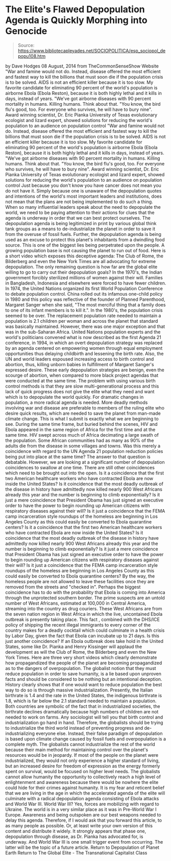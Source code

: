# The Elite's Flawed Depopulation Agenda is Quickly Morphing into Genocide

> Source: https://www.bibliotecapleyades.net/SOCIOPOLITICA/esp_sociopol_depopu108.htm

by Dave Hodges
08 August, 2014
from TheCommonSenseShow Website
"War and famine would not do. Instead, disease offered the most efficient and fastest way to kill the billions that must soon die if the population crisis is to be solved. AIDS is not an efficient killer because it is too slow. My favorite candidate for eliminating 90 percent of the world's population is airborne Ebola (Ebola Reston), because it is both highly lethal and it kills in days, instead of years. "We've got airborne diseases with 90 percent mortality in humans. Killing humans. Think about that. "You know, the bird flu's good, too. For everyone who survives, he will have to bury nine". Award winning scientist, Dr. Eric Pianka University of Texas evolutionary ecologist and lizard expert, showed solutions for reducing the world's population to an audience on population control
"War and famine would not do. Instead, disease offered the most efficient and fastest way to kill the billions that must soon die if the population crisis is to be solved.
AIDS is not an efficient killer because it is too slow. My favorite candidate for eliminating 90 percent of the world's population is airborne Ebola (Ebola Reston), because it is both highly lethal and it kills in days, instead of years.
"We've got airborne diseases with 90 percent mortality in humans. Killing humans. Think about that.
"You know, the bird flu's good, too. For everyone who survives, he will have to bury nine".
Award winning scientist, Dr. Eric Pianka
University of Texas evolutionary ecologist and lizard expert,
showed solutions for reducing the world's population to an audience on population control
Just because you don't know you have cancer does not mean you do not have it.
Simply because one is unaware of the depopulation quotes and intentions of the world's most important leaders and institutions, does not mean that the plans are not being implemented to do such a thing. When so many influential leaders speak about the need to depopulate the world, we need to be paying attention to their actions for clues that the agenda is underway in order that we can best protect ourselves.
The depopulation agenda is being legitimized in print by various global think tank groups as a means to de-industrialize the planet in order to save it from the overuse of fossil fuels.
Further, the depopulation agenda is being used as an excuse to protect this planet's inhabitants from a dwindling food source. This is one of the biggest lies being perpetrated upon the people. A growing population base is not causing the planet to run out of food.
Here is a short video which exposes this deceptive agenda:
The Club of Rome, the Bilderberg and even the New York Times are all advocating for extreme depopulation.
The only remaining question is how far are the global elite willing to go to carry out their depopulation goals?
In the 1970's, the Indian government forcibly sterilized millions of women against their will.
Families in Bangladesh, Indonesia and elsewhere were forced to have fewer children. In 1974, the United Nations organized its first World Population Conference to debate population control.
China rolled out its infamous one-child policy in 1980 and this policy was reflective of the founder of Planned Parenthood, Margaret Sanger when she said,
"The most merciful thing that a family does to one of its infant members is to kill it.".
In the 1980's, the population crisis seemed to be over.
The replacement population rate needed to maintain a population is 2.1 children per woman and across the planet that standard was basically maintained. However, there was one major exception and that was in the sub-Saharan Africa.
United Nations population experts and the world's politicians convened what is now described as the first Agenda 21 conference, in 1994, in which an overt depopulation strategy was replaced by an agenda centered on empowering women through equal employment opportunities thus delaying childbirth and lessening the birth rate.
Also, the UN and world leaders espoused increasing access to birth control and abortion, thus, killing unborn babies in fulfillment of Margaret Sanger's expressed desire.
These early depopulation strategies are benign, even the scourge of abortion, when compared to more black project agendas that were conducted at the same time. The problem with using various birth control methods is that they are slow multi-generational process and this lack of quick progress does not give the elite what they need and want which is to depopulate the world quickly.
For dramatic changes in population, a more radical agenda is needed. More deadly methods involving war and disease are preferable to members of the ruling elite who desire quick results, which are needed to save the planet from man-made climate change.
This is what I submit is exactly what we are beginning to see.
During the same time frame, but buried behind the scenes, HIV and Ebola appeared in the same region of Africa for the first time and at the same time.
HIV swept across much of Africa decimating a large swath of the population. Some African communities had as many as 90% of the adults die from the disease in some villages and towns.
Was this merely a coincidence with regard to the UN Agenda 21 population reduction policies being put into place at the same time? The answer to that question is debatable.
However, we are looking at a significant number of depopulation coincidences to swallow at one time.
There are still other coincidences which need to be brought out into the open.
Is it a coincidence that the first two American healthcare workers who have contracted Ebola are now inside the United States? Is it coincidence that the most deadly outbreak of the disease in history have admittedly now killed nearly 900 West Africans already this year and the number is beginning to climb exponentially? Is it just a mere coincidence that President Obama has just signed an executive order to have the power to begin rounding up American citizens with respiratory diseases against their will? Is it just a coincidence that the FEMA camp incarceration style roundups of the homeless are beginning in Los Angeles County as this could easily be converted to Ebola quarantine centers?
Is it a coincidence that the first two American healthcare workers who have contracted Ebola are now inside the United States?
Is it coincidence that the most deadly outbreak of the disease in history have admittedly now killed nearly 900 West Africans already this year and the number is beginning to climb exponentially?
Is it just a mere coincidence that President Obama has just signed an executive order to have the power to begin rounding up American citizens with respiratory diseases against their will?
Is it just a coincidence that the FEMA camp incarceration style roundups of the homeless are beginning in Los Angeles County as this could easily be converted to Ebola quarantine centers?
By the way, the homeless people are not allowed to leave these facilities once they are removed from the streets and "checked in".
Perhaps the biggest coincidence has to do with the probability that Ebola is coming into America through the unprotected southern border. The prime suspects are an untold number of West Africans, estimated at 100,000 in Central America, streaming into the country as drug couriers.
These West Africans are from the seven nation region in West Africa in which the live, uncontained Ebola outbreak is presently taking place.
This fact , combined with the DHS/ICE policy of shipping the recent illegal immigrants to every corner of the country makes for a deadly cocktail which could culminate in a health crisis by Labor Day, given the fact that Ebola can incubate up to 21 days. Is this just another coincidence?
If an Ebola outbreak does take hold in the United States, some like Dr. Pianka and Henry Kissinger will applaud the development as will the Club of Rome, the Bilderberg and even the New York Times.
Here are three very short videos which clearly demonstrate how propagandized the people of the planet are becoming propagandized as to the dangers of overpopulation.
The globalist notion that they must reduce population in order to save humanity, is a lie based upon unproven facts and should be considered to be nothing but an intentional deception.
History clearly shows that if one would want to reduce population the best way to do so is through massive industrialization.
Presently, the Italian birthrate is 1.4 and the rate in the United States, the indigenous birthrate is 1.8, which is far below the 2.1 standard needed to maintain a population. Both countries are symbolic of the fact that in industrialized societies, the birthrate declines dramatically because high numbers of children are not needed to work on farms.
Any sociologist will tell you that birth control and industrialization go hand in hand. Therefore, the globalists should be trying to industrialize the third world instead of preventing progress and de-industrializing everyone else.
Instead, their false paradigm of depopulation is based upon climate change caused by fossil fuels and overpopulation is a complete myth.
The globalists cannot industrialize the rest of the world because their main method for maintaining control over the planet's resources would be in jeopardy.
If most of the people on the planet were industrialized, they would not only experience a higher standard of living, but an increased desire for freedom of expression as the energy formerly spent on survival, would be focused on higher level needs. The globalists cannot allow humanity the opportunity to collectively reach a high level of enlightenment and awareness because there would be nowhere the elite could hide for their crimes against humanity.
It is my fear and reticent belief that we are living in the age in which the accelerated agenda of the elite will culminate with a radical depopulation agenda consisting of Ebola attacks and World War III. World War III? Yes, forces are mobilizing with regard to Ukraine.
The world is in a very similar place as it was in Pre-World War I Europe.
Awareness and being outspoken are our best weapons needed to delay this agenda. Therefore, if I would ask that you forward this article, to as many people as possible. Or, at least write your own version of this content and distribute it widely.
It strongly appears that phase one, depopulation through disease, as Dr. Pianka has advocated for, is underway. And World War III is one small trigger event from occurring.
The latter will be the topic of a future article.
Return to Depopulation of Planet Earth
Return to The Global Elite - The Transnational Capitalist Class
